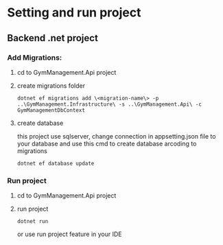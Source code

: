 # Setting and run project

## Backend .net project

### Add Migrations:

1. cd to GymManagement.Api project
2. create migrations folder

   ```
   dotnet ef migrations add \<migration-name\> -p ..\GymManagement.Infrastructure\ -s ..\GymManagement.Api\ -c GymManagementDbContext
   ```

3. create database

   this project use sqlserver, change connection in appsetting.json file to your database and use this cmd to create database arcoding to migrations

   ```
   dotnet ef database update
   ```

### Run project

1. cd to GymManagement.Api project
2. run project

   ```
   dotnet run
   ```

   or use run project feature in your IDE
